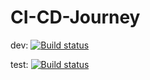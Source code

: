 # CI-CD-Journey

dev: [![Build status](https://build.appcenter.ms/v0.1/apps/d3b75be8-d745-4a7f-968e-23c12212f8c8/branches/dev/badge)](https://appcenter.ms)

test: [![Build status](https://build.appcenter.ms/v0.1/apps/d3b75be8-d745-4a7f-968e-23c12212f8c8/branches/test/badge)](https://appcenter.ms)
